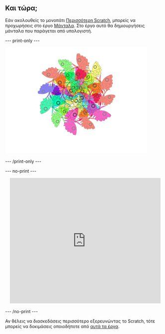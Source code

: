 ## Και τώρα;

Εάν ακολουθείς το μονοπάτι [Περισσότερη Scratch](https://projects.raspberrypi.org/el-GR/pathways/further-scratch), μπορείς να προχωρήσεις στο έργο [Μάνταλα](https://projects.raspberrypi.org/el-GR/projects/mandala). Στο έργο αυτό θα δημιουργήσεις μάνταλα που παράγεται από υπολογιστή.

--- print-only ---

![Έργο Mandala](images/mandala.png)

--- /print-only ---

--- no-print ---

<div class="scratch-preview" style="margin-left: 15px;">
  <iframe allowtransparency="true" width="485" height="402" src="https://scratch.mit.edu/projects/embed/536953224/?autostart=false" frameborder="0"></iframe>
</div>

--- /no-print ---

Αν θέλεις να διασκεδάσεις περισσότερο εξερευνώντας το Scratch, τότε μπορείς να δοκιμάσεις οποιοδήποτε από [αυτά τα έργα](https://projects.raspberrypi.org/el-GR/projects?software%5B%5D=scratch&curriculum%5B%5D=%201).
